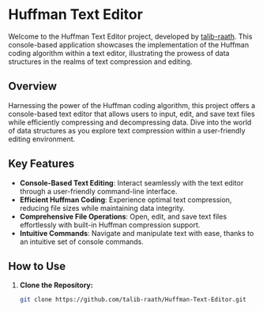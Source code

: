 # Huffman Text Editor

Welcome to the Huffman Text Editor project, developed by [talib-raath](https://github.com/talib-raath). This console-based application showcases the implementation of the Huffman coding algorithm within a text editor, illustrating the prowess of data structures in the realms of text compression and editing.

## Overview

Harnessing the power of the Huffman coding algorithm, this project offers a console-based text editor that allows users to input, edit, and save text files while efficiently compressing and decompressing data. Dive into the world of data structures as you explore text compression within a user-friendly editing environment.

## Key Features

- **Console-Based Text Editing**: Interact seamlessly with the text editor through a user-friendly command-line interface.
- **Efficient Huffman Coding**: Experience optimal text compression, reducing file sizes while maintaining data integrity.
- **Comprehensive File Operations**: Open, edit, and save text files effortlessly with built-in Huffman compression support.
- **Intuitive Commands**: Navigate and manipulate text with ease, thanks to an intuitive set of console commands.

## How to Use

1. **Clone the Repository:**
   ```bash
   git clone https://github.com/talib-raath/Huffman-Text-Editor.git
